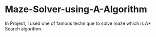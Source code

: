 # Maze-Solver-using-A-Algorithm
In Project, I used one of famous technique to solve maze which is A* Search algorithm.
